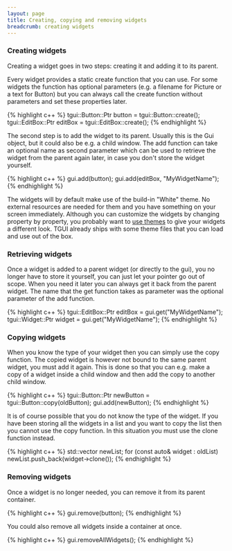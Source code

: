 ```yaml
---
layout: page
title: Creating, copying and removing widgets
breadcrumb: creating widgets
---
```

<div>
<h3 id="creating-widgets">Creating widgets</h3>
<p>Creating a widget goes in two steps: creating it and adding it to its parent.</p>
<p class="SmallBottomMargin">Every widget provides a static create function that you can use. For some widgets the function has optional parameters (e.g. a filename for Picture or a text for Button) but you can always call the create function without parameters and set these properties later.</p>
{% highlight c++ %}
tgui::Button::Ptr button = tgui::Button::create();
tgui::EditBox::Ptr editBox = tgui::EditBox::create();
{% endhighlight %}

<p class="SmallBottomMargin">The second step is to add the widget to its parent. Usually this is the Gui object, but it could also be e.g. a child window. The add function can take an optional name as second parameter which can be used to retrieve the widget from the parent again later, in case you don't store the widget yourself.</p>
{% highlight c++ %}
gui.add(button);
gui.add(editBox, "MyWidgetName");
{% endhighlight %}

<p>The widgets will by default make use of the build-in "White" theme. No external resources are needed for them and you have something on your screen immediately. Although you can customize the widgets by changing property by property, you probably want to <a href="../using-themes/">use themes</a> to give your widgets a different look. TGUI already ships with some theme files that you can load and use out of the box.</p>
</div>

<div>
<h3 id="retrieving-widgets">Retrieving widgets</h3>
<p class="SmallBottomMargin">Once a widget is added to a parent widget (or directly to the gui), you no longer have to store it yourself, you can just let your pointer go out of scope. When you need it later you can always get it back from the parent widget. The name that the get function takes as parameter was the optional parameter of the add function.
</p>
{% highlight c++ %}
tgui::EditBox::Ptr editBox = gui.get<tgui::EditBox>("MyWidgetName");
tgui::Widget::Ptr widget = gui.get("MyWidgetName");
{% endhighlight %}
</div>

<div>
<h3 id="copying-widgets">Copying widgets</h3>
<p class="SmallBottomMargin">When you know the type of your widget then you can simply use the copy function. The copied widget is however not bound to the same parent widget, you must add it again. This is done so that you can e.g. make a copy of a widget inside a child window and then add the copy to another child window.
</p>
{% highlight c++ %}
tgui::Button::Ptr newButton = tgui::Button::copy(oldButton);
gui.add(newButton);
{% endhighlight %}

<p class="SmallBottomMargin">It is of course possible that you do not know the type of the widget. If you have been storing all the widgets in a list and you want to copy the list then you cannot use the copy function. In this situation you must use the clone function instead.
</p>
{% highlight c++ %}
std::vector<tgui::Widget::Ptr> newList;
for (const auto& widget : oldList)
    newList.push_back(widget->clone());
{% endhighlight %}
</div>

<div>
<h3 id="removing-widgets">Removing widgets</h3>
<p class="SmallBottomMargin">Once a widget is no longer needed, you can remove it from its parent container.</p>
{% highlight c++ %}
gui.remove(button);
{% endhighlight %}

<p class="SmallBottomMargin">You could also remove all widgets inside a container at once.</p>
{% highlight c++ %}
gui.removeAllWidgets();
{% endhighlight %}
</div>
